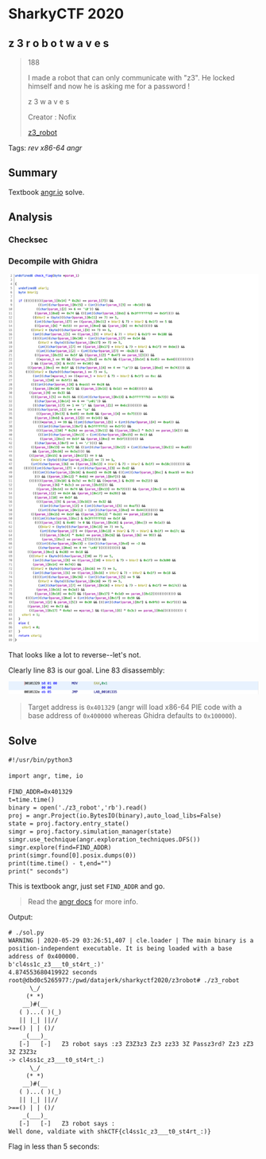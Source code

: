 # SharkyCTF 2020

## z 3 r o b o t w a v e s

> 188
>
> I made a robot that can only communicate with "z3". He locked himself and now he is asking me for a password !
> 
> z 3 w a v e s
> 
> Creator : Nofix
>
> [z3_robot](z3_robot)

Tags: _rev_ _x86-64_ _angr_


## Summary

Textbook [angr.io](angr.io) solve.


## Analysis

### Checksec

### Decompile with Ghidra

![](check_flag.png)

That looks like a lot to reverse--let's not.

Clearly line 83 is our goal.  Line 83 disassembly:

![](here.png)

> Target address is `0x401329` (angr will load x86-64 PIE code with a base address of `0x400000` whereas Ghidra defaults to `0x100000`).

## Solve

```
#!/usr/bin/python3

import angr, time, io

FIND_ADDR=0x401329
t=time.time()
binary = open('./z3_robot','rb').read()
proj = angr.Project(io.BytesIO(binary),auto_load_libs=False)
state = proj.factory.entry_state()
simgr = proj.factory.simulation_manager(state)
simgr.use_technique(angr.exploration_techniques.DFS())
simgr.explore(find=FIND_ADDR)
print(simgr.found[0].posix.dumps(0))
print(time.time() - t,end="")
print(" seconds")
```

This is textbook angr, just set `FIND_ADDR` and go.

> Read the [angr docs](https://docs.angr.io/) for more info.

Output:

```
# ./sol.py
WARNING | 2020-05-29 03:26:51,407 | cle.loader | The main binary is a position-independent executable. It is being loaded with a base address of 0x400000.
b'cl4ss1c_z3___t0_st4rt_:)'
4.874553680419922 seconds
root@dbd0c5265977:/pwd/datajerk/sharkyctf2020/z3robot# ./z3_robot
      \_/
     (* *)
    __)#(__
   ( )...( )(_)
   || |_| ||//
>==() | | ()/
    _(___)_
   [-]   [-]   Z3 robot says :z3 Z3Z3z3 Zz3 zz33 3Z Passz3rd? Zz3 zZ3 3Z Z3Z3z
-> cl4ss1c_z3___t0_st4rt_:)
      \_/
     (* *)
    __)#(__
   ( )...( )(_)
   || |_| ||//
>==() | | ()/
    _(___)_
   [-]   [-]   Z3 robot says :
Well done, valdiate with shkCTF{cl4ss1c_z3___t0_st4rt_:)}
```

Flag in less than 5 seconds:

<script id="asciicast-BmsSNR1oIh9U4LNIZmidsNfaK" src="https://asciinema.org/a/BmsSNR1oIh9U4LNIZmidsNfaK.js" async></script>